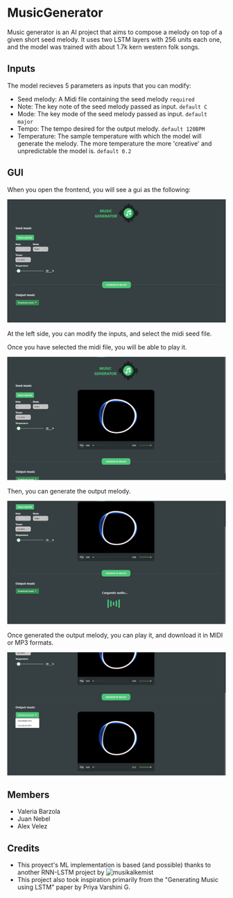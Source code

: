 # MusicGenerator

Music generator is an AI project that aims to compose a melody on top of a given short seed melody. It uses two LSTM layers with 256 units each one, and the model was trained with about 1.7k kern western folk songs.

## Inputs

The model recieves 5 parameters as inputs that you can modify:

* Seed melody: A Midi file containing the seed melody `required`
* Note: The key note of the seed melody passed as input. `default C`
* Mode: The key mode of the seed melody passed as input. `default major`
* Tempo: The tempo desired for the output melody. `default 120BPM`
* Temperature: The sample temperature with which the model will generate the melody. The more temperature the more 'creative' and unpredictable the model is. `default 0.2`

## GUI

When you open the frontend, you will see a gui as the following:

![Capture1](https://raw.githubusercontent.com/AlexVelezLl/MusicGenerator/main/images/Capture1.png)

At the left side, you can modify the inputs, and select the midi seed file.

Once you have selected the midi file, you will be able to play it.

![Capture2](https://raw.githubusercontent.com/AlexVelezLl/MusicGenerator/main/images/Capture2.png)

Then, you can generate the output melody.

![Capture3](https://raw.githubusercontent.com/AlexVelezLl/MusicGenerator/main/images/Capture3.png)

Once generated the output melody, you can play it, and download it in MIDI or MP3 formats.

![Capture4](https://raw.githubusercontent.com/AlexVelezLl/MusicGenerator/main/images/Capture4.png)

## Members

* Valeria Barzola
* Juan Nebel
* Alex Velez

## Credits
* This proyect's ML implementation is based (and possible) thanks to another RNN-LSTM project by ![musikalkemist](https://github.com/musikalkemist/generating-melodies-with-rnn-lstm)
* This project also took inspiration primarily from the "Generating Music using LSTM" paper by Priya Varshini G.

